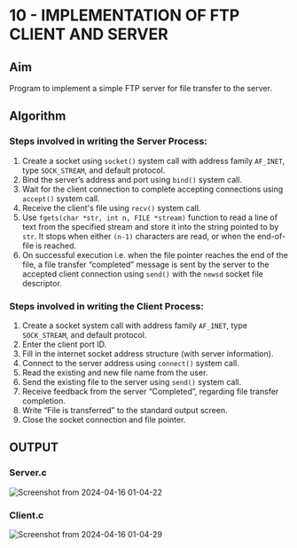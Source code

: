 # 10 - IMPLEMENTATION OF FTP CLIENT AND SERVER

## Aim

Program to implement a simple FTP server for file transfer to the server.

## Algorithm

### Steps involved in writing the Server Process:

1. Create a socket using `socket()` system call with address family `AF_INET`, type `SOCK_STREAM`, and default protocol.
2. Bind the server’s address and port using `bind()` system call.
3. Wait for the client connection to complete accepting connections using `accept()` system call.
4. Receive the client's file using `recv()` system call.
5. Use `fgets(char *str, int n, FILE *stream)` function to read a line of text from the specified stream and store it into the string pointed to by `str`. It stops when either `(n-1)` characters are read, or when the end-of-file is reached.
6. On successful execution i.e. when the file pointer reaches the end of the file, a file transfer “completed” message is sent by the server to the accepted client connection using `send()` with the `newsd` socket file descriptor.

### Steps involved in writing the Client Process:

1. Create a socket system call with address family `AF_INET`, type `SOCK_STREAM`, and default protocol.
2. Enter the client port ID.
3. Fill in the internet socket address structure (with server information).
4. Connect to the server address using `connect()` system call.
5. Read the existing and new file name from the user.
6. Send the existing file to the server using `send()` system call.
7. Receive feedback from the server “Completed”, regarding file transfer completion.
8. Write “File is transferred” to the standard output screen.
9. Close the socket connection and file pointer.

## OUTPUT

### Server.c

![Screenshot from 2024-04-16 01-04-22](https://github.com/blackpeps/networklab2024/assets/126700907/a4b755ff-34cb-480a-a77d-316fe68f0b91)

### Client.c

![Screenshot from 2024-04-16 01-04-29](https://github.com/blackpeps/networklab2024/assets/126700907/b7be56dd-e5b6-4e12-b184-108006495743)
